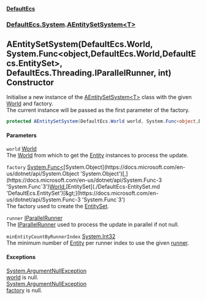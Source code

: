 #### [DefaultEcs](./index.md 'index')
### [DefaultEcs.System](./DefaultEcs-System.md 'DefaultEcs.System').[AEntitySetSystem&lt;T&gt;](./DefaultEcs-System-AEntitySetSystem-T-.md 'DefaultEcs.System.AEntitySetSystem&lt;T&gt;')
## AEntitySetSystem(DefaultEcs.World, System.Func&lt;object,DefaultEcs.World,DefaultEcs.EntitySet&gt;, DefaultEcs.Threading.IParallelRunner, int) Constructor
Initialise a new instance of the [AEntitySetSystem&lt;T&gt;](./DefaultEcs-System-AEntitySetSystem-T-.md 'DefaultEcs.System.AEntitySetSystem&lt;T&gt;') class with the given [World](./DefaultEcs-System-AEntitySetSystem-T--World.md 'DefaultEcs.System.AEntitySetSystem&lt;T&gt;.World') and factory.  
The current instance will be passed as the first parameter of the factory.  
```csharp
protected AEntitySetSystem(DefaultEcs.World world, System.Func<object,DefaultEcs.World,DefaultEcs.EntitySet> factory, DefaultEcs.Threading.IParallelRunner runner, int minEntityCountByRunnerIndex);
```
#### Parameters
<a name='DefaultEcs-System-AEntitySetSystem-T--AEntitySetSystem(DefaultEcs-World_System-Func-object_DefaultEcs-World_DefaultEcs-EntitySet-_DefaultEcs-Threading-IParallelRunner_int)-world'></a>
`world` [World](./DefaultEcs-World.md 'DefaultEcs.World')  
The [World](./DefaultEcs-System-AEntitySetSystem-T--World.md 'DefaultEcs.System.AEntitySetSystem&lt;T&gt;.World') from which to get the [Entity](./DefaultEcs-Entity.md 'DefaultEcs.Entity') instances to process the update.  
  
<a name='DefaultEcs-System-AEntitySetSystem-T--AEntitySetSystem(DefaultEcs-World_System-Func-object_DefaultEcs-World_DefaultEcs-EntitySet-_DefaultEcs-Threading-IParallelRunner_int)-factory'></a>
`factory` [System.Func&lt;](https://docs.microsoft.com/en-us/dotnet/api/System.Func-3 'System.Func`3')[System.Object](https://docs.microsoft.com/en-us/dotnet/api/System.Object 'System.Object')[,](https://docs.microsoft.com/en-us/dotnet/api/System.Func-3 'System.Func`3')[World](./DefaultEcs-World.md 'DefaultEcs.World')[,](https://docs.microsoft.com/en-us/dotnet/api/System.Func-3 'System.Func`3')[EntitySet](./DefaultEcs-EntitySet.md 'DefaultEcs.EntitySet')[&gt;](https://docs.microsoft.com/en-us/dotnet/api/System.Func-3 'System.Func`3')  
The factory used to create the [EntitySet](./DefaultEcs-EntitySet.md 'DefaultEcs.EntitySet').  
  
<a name='DefaultEcs-System-AEntitySetSystem-T--AEntitySetSystem(DefaultEcs-World_System-Func-object_DefaultEcs-World_DefaultEcs-EntitySet-_DefaultEcs-Threading-IParallelRunner_int)-runner'></a>
`runner` [IParallelRunner](./DefaultEcs-Threading-IParallelRunner.md 'DefaultEcs.Threading.IParallelRunner')  
The [IParallelRunner](./DefaultEcs-Threading-IParallelRunner.md 'DefaultEcs.Threading.IParallelRunner') used to process the update in parallel if not null.  
  
<a name='DefaultEcs-System-AEntitySetSystem-T--AEntitySetSystem(DefaultEcs-World_System-Func-object_DefaultEcs-World_DefaultEcs-EntitySet-_DefaultEcs-Threading-IParallelRunner_int)-minEntityCountByRunnerIndex'></a>
`minEntityCountByRunnerIndex` [System.Int32](https://docs.microsoft.com/en-us/dotnet/api/System.Int32 'System.Int32')  
The minimum number of [Entity](./DefaultEcs-Entity.md 'DefaultEcs.Entity') per runner index to use the given [runner](#DefaultEcs-System-AEntitySetSystem-T--AEntitySetSystem(DefaultEcs-World_System-Func-object_DefaultEcs-World_DefaultEcs-EntitySet-_DefaultEcs-Threading-IParallelRunner_int)-runner 'DefaultEcs.System.AEntitySetSystem&lt;T&gt;.AEntitySetSystem(DefaultEcs.World, System.Func&lt;object,DefaultEcs.World,DefaultEcs.EntitySet&gt;, DefaultEcs.Threading.IParallelRunner, int).runner').  
  
#### Exceptions
[System.ArgumentNullException](https://docs.microsoft.com/en-us/dotnet/api/System.ArgumentNullException 'System.ArgumentNullException')  
[world](#DefaultEcs-System-AEntitySetSystem-T--AEntitySetSystem(DefaultEcs-World_System-Func-object_DefaultEcs-World_DefaultEcs-EntitySet-_DefaultEcs-Threading-IParallelRunner_int)-world 'DefaultEcs.System.AEntitySetSystem&lt;T&gt;.AEntitySetSystem(DefaultEcs.World, System.Func&lt;object,DefaultEcs.World,DefaultEcs.EntitySet&gt;, DefaultEcs.Threading.IParallelRunner, int).world') is null.  
[System.ArgumentNullException](https://docs.microsoft.com/en-us/dotnet/api/System.ArgumentNullException 'System.ArgumentNullException')  
[factory](#DefaultEcs-System-AEntitySetSystem-T--AEntitySetSystem(DefaultEcs-World_System-Func-object_DefaultEcs-World_DefaultEcs-EntitySet-_DefaultEcs-Threading-IParallelRunner_int)-factory 'DefaultEcs.System.AEntitySetSystem&lt;T&gt;.AEntitySetSystem(DefaultEcs.World, System.Func&lt;object,DefaultEcs.World,DefaultEcs.EntitySet&gt;, DefaultEcs.Threading.IParallelRunner, int).factory') is null.  
